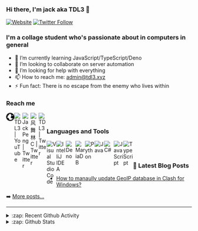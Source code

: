 ### Hi there, I'm jack aka TDL3 👋

[![Website](https://img.shields.io/website?label=tdl3.xyz&style=for-the-badge&url=https%3A%2F%2Ftdl3.xyz)](https://tdl3.xyz)
[![Twitter Follow](https://img.shields.io/twitter/follow/_jackpeng?color=1DA1F2&logo=twitter&style=for-the-badge)](https://img.shields.io/twitter/follow/_jackpeng?color=1DA1F2&logo=twitter&style=for-the-badge)

### I'm a collage student who's passionate about in computers in general

<!-- - 🔭 I’m currently working on -->
- 🌱 I’m currently learning JavaScript/TypeScript/Deno
- 👯 I’m looking to collaborate on server automation
- 🤔 I’m looking for help with everything
- 📫 How to reach me: admin@tdl3.xyz
- ⚡ Fun fact: There is no escape from the enemy who lives within

### Reach me

[<img align="left" alt="tdl3.xyz" width="22px" src="https://raw.githubusercontent.com/iconic/open-iconic/master/svg/globe.svg" />][website]

[<img align="left" alt="TDL3 | YouTube" width="22px" src="https://cdn.jsdelivr.net/npm/simple-icons@v3/icons/youtube.svg" />][youtube]

[<img align="left" alt="Jack Peng | Twitter" width="22px" src="https://cdn.jsdelivr.net/npm/simple-icons@v3/icons/twitter.svg" />][twitter]

[<img align="left" alt="风舞林C | Twitter" width="22px" src="https://cdn.jsdelivr.net/npm/simple-icons@3.5.0/icons/sinaweibo.svg" />][weibo]

[<img align="left" alt="TDL3 | Twitter" width="22px" src="https://cdn.jsdelivr.net/npm/simple-icons@3.5.0/icons/twitch.svg" />][twitch]


<br/>


### Languages and Tools

[<img align="left" alt="Visual Studio Code" width="26px" src="https://upload.wikimedia.org/wikipedia/commons/9/9a/Visual_Studio_Code_1.35_icon.svg" />](https://code.visualstudio.com/)

[<img align="left" alt="IntelliJ IDEA" width="26px" src="https://upload.wikimedia.org/wikipedia/commons/d/d5/IntelliJ_IDEA_Logo.svg" />](https://www.jetbrains.com/idea/)

[<img align="left" alt="Deno" width="26px" src="https://user-images.githubusercontent.com/29535697/90622959-6e0ba100-e248-11ea-93f2-e11d4d863fb8.png" />](https://deno.land/)


[<img align="left" alt="MariaDB" width="26px" src="https://user-images.githubusercontent.com/29535697/90621563-78c53680-e246-11ea-82f6-e98169a17981.png" />](https://mariadb.org/)

[<img align="left" alt="Python" width="26px" src="https://upload.wikimedia.org/wikipedia/commons/0/0a/Python.svg" />](https://www.python.org/)

[<img align="left" alt="Java" width="26px" src="https://user-images.githubusercontent.com/29535697/90621972-0dc82f80-e247-11ea-9111-6183eeefcf58.png" />](https://www.java.com)

[<img align="left" alt="C#" width="26px" src="https://user-images.githubusercontent.com/29535697/90622657-02c1cf00-e248-11ea-9b33-db77d2bd81fd.png" />](https://docs.microsoft.com/en-us/dotnet/csharp/)

[<img align="left" alt="JavaScript" width="26px" src="https://upload.wikimedia.org/wikipedia/commons/9/99/Unofficial_JavaScript_logo_2.svg" />](https://www.javascript.com/)


[<img align="left" alt="TypeScript" width="26px" src="https://upload.wikimedia.org/wikipedia/commons/4/4c/Typescript_logo_2020.svg" />](https://www.typescriptlang.org/)


<br/><br/>

### 📕 Latest Blog Posts

<!-- BLOG-POST-LIST:START -->
- [How to manaully update GeoIP database in Clash for Windows?](https://blog.tdl3.xyz/2020/07/how-to-manaully-update-geoip-database.html)
<!-- BLOG-POST-LIST:END -->

➡️ [More posts...](https://tdl3.xyz)

---

<details>
  <summary>:zap: Recent Github Activity</summary>
  
<!--START_SECTION:activity-->

<!--END_SECTION:activity-->

</details>

<details>
  <summary>:zap: Github Stats</summary>

  <img align="left" alt="TDL3's Github Stats" src="https://github-readme-stats.codestackr.vercel.app/api?username=TDL3&show_icons=true&hide_border=true" />

</details>

[website]: https://tdl3.xyz
[twitter]: https://twitter.com/_jackpeng
[youtube]: https://www.youtube.com/channel/UCE-vzm1WCE7C-zKCP4ZCrHA
[weibo]: https://weibo.com/JackSimpkins
[twitch]: https://www.twitch.tv/TDL3
